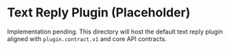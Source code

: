 # Text Reply Plugin (Placeholder)

Implementation pending. This directory will host the default text reply plugin
aligned with `plugin.contract.v1` and core API contracts.
